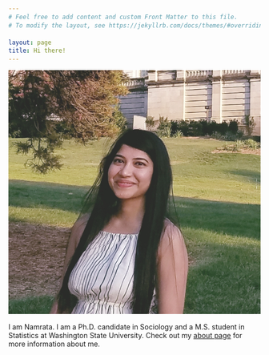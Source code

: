 ```yaml
---
# Feel free to add content and custom Front Matter to this file.
# To modify the layout, see https://jekyllrb.com/docs/themes/#overriding-theme-defaults

layout: page
title: Hi there! 
---
```

![](me.jpg "ME")


I am Namrata. I am a Ph.D. candidate in Sociology and a M.S. student in Statistics at Washington State University.
Check out my <a href="./about">about page</a> for more information about me.
   

